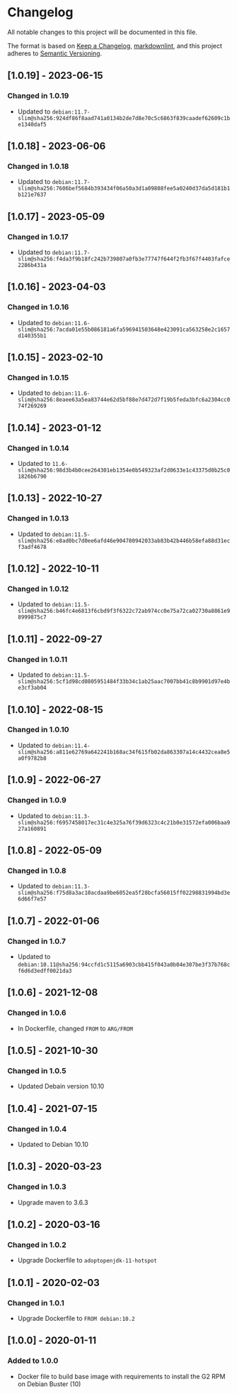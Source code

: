 # Changelog

All notable changes to this project will be documented in this file.

The format is based on [Keep a Changelog](https://keepachangelog.com/en/1.0.0/),
[markdownlint](https://dlaa.me/markdownlint/),
and this project adheres to [Semantic Versioning](https://semver.org/spec/v2.0.0.html).

## [1.0.19] - 2023-06-15

### Changed in 1.0.19

 - Updated to `debian:11.7-slim@sha256:924df86f8aad741a0134b2de7d8e70c5c6863f839caadef62609c1be1340daf5`

## [1.0.18] - 2023-06-06

### Changed in 1.0.18

- Updated to `debian:11.7-slim@sha256:7606bef5684b393434f06a50a3d1a09808fee5a0240d37da5d181b1b121e7637`

## [1.0.17] - 2023-05-09

### Changed in 1.0.17

- Updated to `debian:11.7-slim@sha256:f4da3f9b18fc242b739807a0fb3e77747f644f2fb3f67f4403fafce2286b431a`

## [1.0.16] - 2023-04-03

### Changed in 1.0.16

- Updated to `debian:11.6-slim@sha256:7acda01e55b086181a6fa596941503648e423091ca563258e2c1657d140355b1`

## [1.0.15] - 2023-02-10

### Changed in 1.0.15

- Updated to `debian:11.6-slim@sha256:8eaee63a5ea83744e62d5bf88e7d472d7f19b5feda3bfc6a2304cc074f269269`

## [1.0.14] - 2023-01-12

### Changed in 1.0.14

- Updated to `11.6-slim@sha256:98d3b4b0cee264301eb1354e0b549323af2d0633e1c43375d0b25c01826b6790`

## [1.0.13] - 2022-10-27

### Changed in 1.0.13

- Updated to `debian:11.5-slim@sha256:e8ad0bc7d0ee6afd46e904780942033ab83b42b446b58efa88d31ecf3adf4678`

## [1.0.12] - 2022-10-11

### Changed in 1.0.12

- Updated to `debian:11.5-slim@sha256:b46fc4e6813f6cbd9f3f6322c72ab974cc0e75a72ca02730a8861e98999875c7`

## [1.0.11] - 2022-09-27

### Changed in 1.0.11

- Updated to `debian:11.5-slim@sha256:5cf1d98cd0805951484f33b34c1ab25aac7007bb41c8b9901d97e4be3cf3ab04`

## [1.0.10] - 2022-08-15

### Changed in 1.0.10

- Updated to `debian:11.4-slim@sha256:a811e62769a642241b168ac34f615fb02da863307a14c4432cea8e5a0f9782b8`

## [1.0.9] - 2022-06-27

### Changed in 1.0.9

- Updated to `debian:11.3-slim@sha256:f6957458017ec31c4e325a76f39d6323c4c21b0e31572efa006baa927a160891`

## [1.0.8] - 2022-05-09

### Changed in 1.0.8

- Updated to `debian:11.3-slim@sha256:f75d8a3ac10acdaa9be6052ea5f28bcfa56015ff02298831994bd3e6d66f7e57`

## [1.0.7] - 2022-01-06

### Changed in 1.0.7

- Updated to `debian:10.11@sha256:94ccfd1c5115a6903cbb415f043a0b04e307be3f37b768cf6d6d3edff0021da3`

## [1.0.6] - 2021-12-08

### Changed in 1.0.6

- In Dockerfile, changed `FROM` to `ARG/FROM`

## [1.0.5] - 2021-10-30

### Changed in 1.0.5

- Updated Debain version 10.10

## [1.0.4] - 2021-07-15

### Changed in 1.0.4

- Updated to Debian 10.10

## [1.0.3] - 2020-03-23

### Changed in 1.0.3

- Upgrade maven to 3.6.3

## [1.0.2] - 2020-03-16

### Changed in 1.0.2

- Upgrade Dockerfile to `adoptopenjdk-11-hotspot`

## [1.0.1] - 2020-02-03

### Changed in 1.0.1

- Upgrade Dockerfile to `FROM debian:10.2`

## [1.0.0] - 2020-01-11

### Added to 1.0.0

- Docker file to build base image with requirements to install the G2 RPM on Debian Buster (10)
